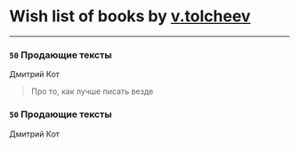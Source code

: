 # Wish list of books by [v.tolcheev](http://vk.com/id73732330)
---

### `50` Продающие тексты
Дмитрий Кот
> Про то, как лучше писать везде

### `50` Продающие тексты
Дмитрий Кот

